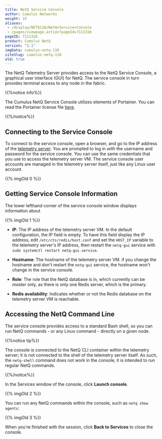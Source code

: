 ```yaml
---
title: NetQ Service Console
author: Cumulus Networks
weight: 15
aliases:
 - /display/NETQ110/NetQ+Service+Console
 - /pages/viewpage.action?pageId=7111316
pageID: 7111316
product: Cumulus NetQ
version: "1.1"
imgData: cumulus-netq-110
siteSlug: cumulus-netq-110
old: true
---
```

The NetQ Telemetry Server provides access to the NetQ Service Console, a
graphical user interface (GUI) for NetQ. The service console in turn
provides terminal access to any node in the fabric.

{{%notice info%}}

The Cumulus NetQ Service Console utilizes elements of Portainer. You can
read the Portainer license file
[here](https://github.com/portainer/portainer/blob/develop/LICENSE).

{{%/notice%}}

## Connecting to the Service Console</span>

To connect to the service console, open a browser, and go to the IP
address of the [telemetry
server](/cumulus-netq-110/Getting-Started-with-NetQ/). You are
prompted to log in with the username and password for the service
console. You can use the same credentials that you use to access the
telemetry server VM. The service console user accounts are managed in
the telemetry server itself, just like any Linux user account.

{{% imgOld 0 %}}

## Getting Service Console Information</span>

The lower lefthand corner of the service console window displays
information about

{{% imgOld 1 %}}

  - **IP**: The IP address of the telemetry server VM. In the default
    configuration, the IP field is empty. To have this field display the
    IP address, edit `/etc/cts/redis/host.conf` and set the `HOST_IP`
    variable to the telemetry server's IP address, then restart the
    `netq-gui` service with `sudo systemctl restart netq-gui.service`.

  - **Hostname**: The hostname of the telemetry server VM. if you change
    the hostname and don't restart the `netq-gui` service, the hostname
    won't change in the service console.

  - **Role**: The role that the NetQ database is in, which currently can
    be *master* only, as there is only one Redis server, which is the
    primary.

  - **Redis availability**: Indicates whether or not the Redis database
    on the telemetry server VM is reachable.

## Accessing the NetQ Command Line</span>

The service console provides access to a standard Bash shell, so you can
run NetQ commands - or any Linux command - directly on a given node.

{{%notice tip%}}

The console is connected to the NetQ CLI container within the telemetry
server; it is not connected to the shell of the telemetry server itself.
As such, the `netq-shell` command does not work in the console; it is
intended to run regular NetQ commands.

{{%/notice%}}

In the Services window of the console, click **Launch console**.

{{% imgOld 2 %}}

You can run any NetQ commands within the console, such as `netq show
agents`:

{{% imgOld 3 %}}

When you're finished with the session, click **Back to Services** to
close the console.

